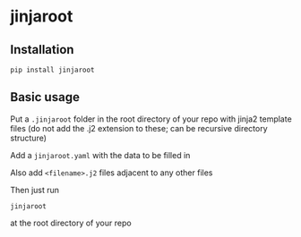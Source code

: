 # jinjaroot

## Installation

```
pip install jinjaroot
```

## Basic usage

Put a `.jinjaroot` folder in the root directory of your repo with jinja2 template files (do not add the .j2 extension to these; can be recursive directory structure)

Add a `jinjaroot.yaml`  with the data to be filled in

Also add `<filename>.j2` files adjacent to any other files

Then just run

```
jinjaroot
```

at the root directory of your repo

